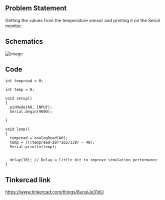 ## Problem Statement

Getting the values from the temperature sensor and printing it on the Serial monitor.

## Schematics

![image](https://user-images.githubusercontent.com/85028192/125415868-d6497754-3c55-4635-a45f-12defad92930.png)

## Code

```
int tempread = 0;

int temp = 0;

void setup()
{
  pinMode(A0, INPUT);
  Serial.begin(9600);

}

void loop()
{
  tempread = analogRead(A0);
  temp = (((tempread-20)*165/338) - 40);
  Serial.println(temp);

  
  delay(10); // Delay a little bit to improve simulation performance
}
```

## Tinkercad link

https://www.tinkercad.com/things/8unslJe31dU
